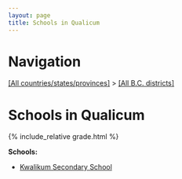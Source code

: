 ```yaml
---
layout: page
title: Schools in Qualicum
---
```

# Navigation

[[All countries/states/provinces]](../..) > [[All B.C. districts]](..)

# Schools in Qualicum

{% include_relative grade.html %}

**Schools:**

- [Kwalikum Secondary School](Kwalikum_Secondary_School.md)
